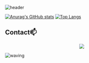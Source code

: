 ![header](https://capsule-render.vercel.app/api?type=waving&color=timeAuto&height=200&section=header&text=My%20GitHub&animation=blink&fontSize=80&rotate=3)

[![Anurag's GitHub stats](https://github-readme-stats.vercel.app/api?username=NoobKDH&show_icons=true&theme=graywhite)](https://github.com/NoobKDH/github-readme-stats)
[![Top Langs](https://github-readme-stats.vercel.app/api/top-langs/?username=NoobKDH&layout=compact&show_icons=true&theme=graywhite)](https://github.com/NoobKDH/github-readme-stats)


## Contact📫
<div align=center>
          <a href="mailto:saromeokdh@gmail.com"> <img src="https://img.shields.io/badge/saromeokdh@gmail.com-D14836?style=flat&logo=gmail&logoColor=white&link=mailto:saromeokdh@gmail.com"> </a>
  <br>
</div>

![waving](https://capsule-render.vercel.app/api?type=waving&height=150&color=timeAuto&section=footer)
